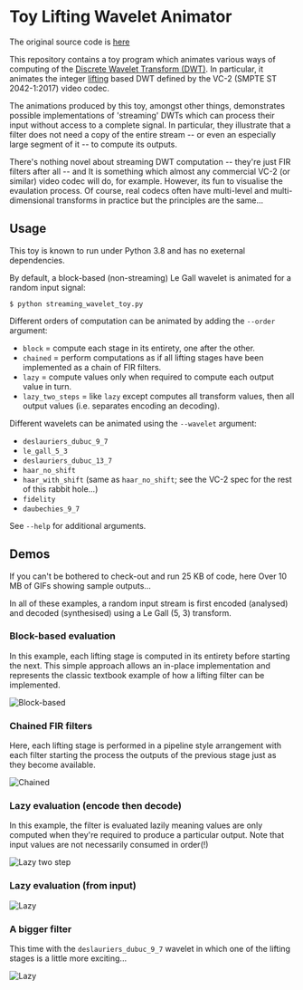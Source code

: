 Toy Lifting Wavelet Animator
============================
The original source code is [here](https://github.com/mossblaser/streaming_wavelet_toy)

This repository contains a toy program which animates various ways of computing
of the [Discrete Wavelet Transform
(DWT)](https://en.wikipedia.org/wiki/Discrete_wavelet_transform). In
particular, it animates the integer
[lifting](https://en.wikipedia.org/wiki/Lifting_scheme) based DWT defined by
the VC-2 (SMPTE ST 2042-1:2017) video codec.

The animations produced by this toy, amongst other things, demonstrates
possible implementations of 'streaming' DWTs which can process their input
without access to a complete signal. In particular, they illustrate that a
filter does not need a copy of the entire stream -- or even an especially large
segment of it -- to compute its outputs.

There's nothing novel about streaming DWT computation -- they're just FIR
filters after all -- and It is something which almost any commercial VC-2 (or
similar) video codec will do, for example. However, its fun to visualise the
evaulation process. Of course, real codecs often have multi-level and
multi-dimensional transforms in practice but the principles are the same...


Usage
-----

This toy is known to run under Python 3.8 and has no exeternal dependencies.

By default, a block-based (non-streaming) Le Gall wavelet is animated for a
random input signal:

    $ python streaming_wavelet_toy.py

Different orders of computation can be animated by adding the `--order`
argument:

* `block` = compute each stage in its entirety, one after the other.
* `chained` = perform computations as if all lifting stages have been
  implemented as a chain of FIR filters.
* `lazy` = compute values only when required to compute each output value in
  turn.
* `lazy_two_steps` = like `lazy` except computes all transform values, then all
  output values (i.e. separates encoding an decoding).

Different wavelets can be animated using the `--wavelet` argument:

* `deslauriers_dubuc_9_7`
* `le_gall_5_3`
* `deslauriers_dubuc_13_7`
* `haar_no_shift`
* `haar_with_shift` (same as `haar_no_shift`; see the VC-2 spec for the rest of
  this rabbit hole...)
* `fidelity`
* `daubechies_9_7`

See `--help` for additional arguments.


Demos
-----

If you can't be bothered to check-out and run 25 KB of code, here Over 10 MB of
GIFs showing sample outputs... 

In all of these examples, a random input stream is first encoded (analysed) and
decoded (synthesised) using a Le Gall (5, 3) transform.

### Block-based evaluation

In this example, each lifting stage is computed in its entirety before starting
the next. This simple approach allows an in-place implementation and represents
the classic textbook example of how a lifting filter can be implemented.

![Block-based](http://jhnet.co.uk/misc/wavelet_block.gif)


### Chained FIR filters

Here, each lifting stage is performed in a pipeline style arrangement with each
filter starting the process the outputs of the previous stage just as they
become available.

![Chained](http://jhnet.co.uk/misc/wavelet_chained.gif)


### Lazy evaluation (encode then decode)

In this example, the filter is evaluated lazily meaning values are only
computed when they're required to produce a particular output. Note that input
values are not necessarily consumed in order(!)

![Lazy two step](http://jhnet.co.uk/misc/wavelet_lazy_two_step.gif)


### Lazy evaluation (from input)

![Lazy](http://jhnet.co.uk/misc/wavelet_lazy.gif)


### A bigger filter

This time with the `deslauriers_dubuc_9_7` wavelet in which one of the lifting
stages is a little more exciting...

![Lazy](http://jhnet.co.uk/misc/wavelet_longer.gif)
